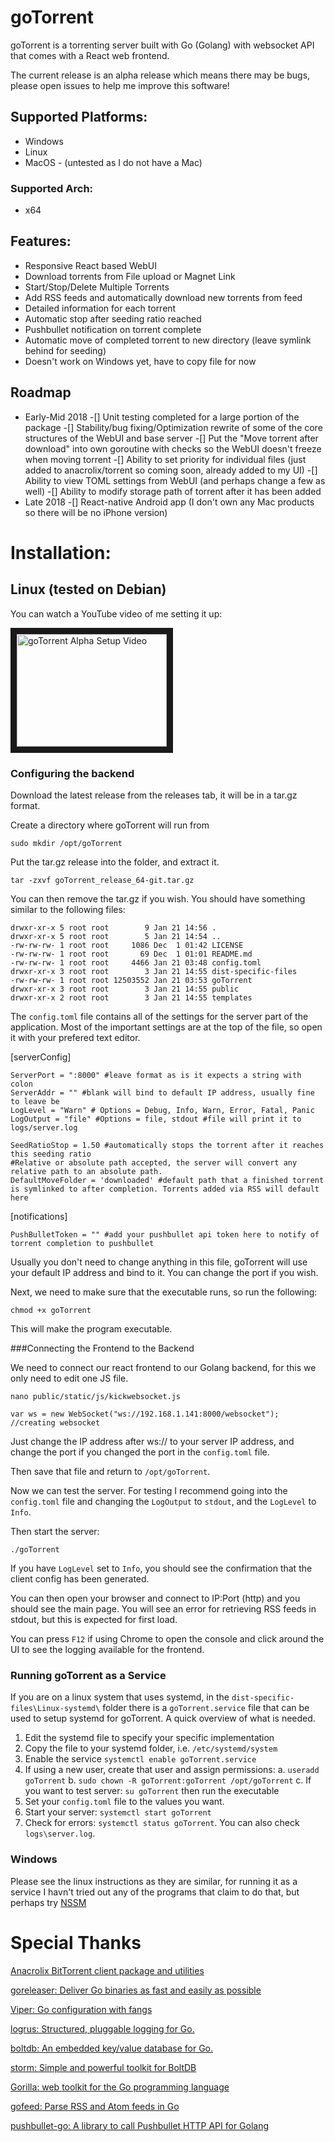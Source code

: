 # goTorrent

goTorrent is a torrenting server built with Go (Golang) with websocket API that comes with a React web frontend.

The current release is an alpha release which means there may be bugs, please open issues to help me improve this software!



## Supported Platforms:
- Windows
- Linux
- MacOS - (untested as I do not have a Mac)

### Supported Arch:
- x64

## Features:
 - Responsive React based WebUI
 - Download torrents from File upload or Magnet Link
 - Start/Stop/Delete Multiple Torrents
 - Add RSS feeds and automatically download new torrents from feed
 - Detailed information for each torrent
 - Automatic stop after seeding ratio reached
 - Pushbullet notification on torrent complete
 - Automatic move of completed torrent to new directory (leave symlink behind for seeding)
  - Doesn't work on Windows yet, have to copy file for now
 
## Roadmap
- Early-Mid 2018
 -[] Unit testing completed for a large portion of the package
 -[] Stability/bug fixing/Optimization rewrite of some of the core structures of the WebUI and base server
 -[] Put the "Move torrent after download" into own goroutine with checks so the WebUI doesn't freeze when moving torrent
 -[] Ability to set priority for individual files (just added to anacrolix/torrent so coming soon, already added to my UI)
 -[] Ability to view TOML settings from WebUI (and perhaps change a few as well)
 -[] Ability to modify storage path of torrent after it has been added
- Late 2018
 -[] React-native Android app (I don't own any Mac products so there will be no iPhone version)

# Installation:

## Linux (tested on Debian)

You can watch a YouTube video of me setting it up:

<a href="http://www.youtube.com/watch?feature=player_embedded&v=G0gO_cm_Oks
" target="_blank"><img src="http://img.youtube.com/vi/G0gO_cm_Oks/0.jpg" 
alt="goTorrent Alpha Setup Video" width="240" height="180" border="10" /></a>

### Configuring the backend

Download the latest release from the releases tab, it will be in a tar.gz format.

Create a directory where goTorrent will run from

    sudo mkdir /opt/goTorrent

Put the tar.gz release into the folder, and extract it.

    tar -zxvf goTorrent_release_64-git.tar.gz
    

You can then remove the tar.gz if you wish.  You should have something similar to the following files:

    drwxr-xr-x 5 root root        9 Jan 21 14:56 .
    drwxr-xr-x 5 root root        5 Jan 21 14:54 ..
    -rw-rw-rw- 1 root root     1086 Dec  1 01:42 LICENSE
    -rw-rw-rw- 1 root root       69 Dec  1 01:01 README.md
    -rw-rw-rw- 1 root root     4466 Jan 21 03:48 config.toml
    drwxr-xr-x 3 root root        3 Jan 21 14:55 dist-specific-files
    -rw-rw-rw- 1 root root 12503552 Jan 21 03:53 goTorrent
    drwxr-xr-x 3 root root        3 Jan 21 14:55 public
    drwxr-xr-x 2 root root        3 Jan 21 14:55 templates

The `config.toml` file contains all of the settings for the server part of the application.  Most of the important settings are at the top of the file, so open it with your prefered text editor.

[serverConfig]

    ServerPort = ":8000" #leave format as is it expects a string with colon
    ServerAddr = "" #blank will bind to default IP address, usually fine to leave be
    LogLevel = "Warn" # Options = Debug, Info, Warn, Error, Fatal, Panic
    LogOutput = "file" #Options = file, stdout #file will print it to logs/server.log

    SeedRatioStop = 1.50 #automatically stops the torrent after it reaches this seeding ratio
    #Relative or absolute path accepted, the server will convert any relative path to an absolute path.
    DefaultMoveFolder = 'downloaded' #default path that a finished torrent is symlinked to after completion. Torrents added via RSS will default here


[notifications]

    PushBulletToken = "" #add your pushbullet api token here to notify of torrent completion to pushbullet

Usually you don't need to change anything in this file, goTorrent will use your default IP address and bind to it.  You can change the port if you wish.

Next, we need to make sure that the executable runs, so run the following:

    chmod +x goTorrent

This will make the program executable.

###Connecting the Frontend to the Backend

We need to connect our react frontend to our Golang backend, for this we only need to edit one JS file.

    nano public/static/js/kickwebsocket.js

    var ws = new WebSocket("ws://192.168.1.141:8000/websocket"); //creating websocket

Just change the IP address after ws:// to your server IP address, and change the port if you changed the port in the `config.toml` file.

Then save that file and return to `/opt/goTorrent`.  

Now we can test the server.  For testing I recommend going into the `config.toml` file and changing the `LogOutput` to `stdout`, and the `LogLevel` to `Info`.

Then start the server:

    ./goTorrent 
    
If you have `LogLevel` set to `Info`, you should see the confirmation that the client config has been generated.

You can then open your browser and connect to IP:Port (http) and you should see the main page.  You will see an error for retrieving RSS feeds in stdout, but this is expected for first load.

You can press `F12` if using Chrome to open the console and click around the UI to see the logging available for the frontend.

### Running goTorrent as a Service

If you are on a linux system that uses systemd, in the `dist-specific-files\Linux-systemd\` folder there is a `goTorrent.service` file that can be used to setup systemd for goTorrent.  A quick overview of what is needed.

1. Edit the systemd file to specify your specific implementation
2. Copy the file to your systemd folder, i.e. `/etc/systemd/system`
3. Enable the service `systemctl enable goTorrent.service`
4. If using a new user, create that user and assign permissions:
    a. `useradd goTorrent`
    b. `sudo chown -R goTorrent:goTorrent /opt/goTorrent`
    c. If you want to test server: `su goTorrent` then run the executable
5. Set your `config.toml` file to the values you want.
6. Start your server: `systemctl start goTorrent`
7. Check for errors: `systemctl status goTorrent`.  You can also check `logs\server.log`.

### Windows

Please see the linux instructions as they are similar, for running it as a service I havn't tried out any of the programs that claim to do that, but perhaps try [NSSM](http://nssm.cc/download)


# Special Thanks
[Anacrolix BitTorrent client package and utilities](https://github.com/anacrolix/torrent)

[goreleaser: Deliver Go binaries as fast and easily as possible](https://github.com/goreleaser/goreleaser)

[Viper: Go configuration with fangs](https://github.com/spf13/viper)

[logrus: Structured, pluggable logging for Go.](https://github.com/sirupsen/logrus)

[boltdb: An embedded key/value database for Go.](https://github.com/boltdb/bolt)

[storm: Simple and powerful toolkit for BoltDB](https://github.com/asdine/storm)

[Gorilla: web toolkit for the Go programming language](http://www.gorillatoolkit.org/)

[gofeed: Parse RSS and Atom feeds in Go](https://github.com/mmcdole/gofeed)

[pushbullet-go: A library to call Pushbullet HTTP API for Golang](https://github.com/mitsuse/pushbullet-go)

